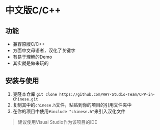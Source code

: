 # 中文版C/C++

## 功能

 - 兼容原版C/C++
 - 方面中文母语者，汉化了关键字
 - 有易于理解的Demo
 - 其实就是做来玩的

## 安装与使用

1. 克隆本仓库
``` git clone https://github.com/WHY-Studio-Team/CPP-in-Chinese.git ```
1. 复制其中的`chinese.h`文件，粘贴到你的项目的引用文件夹中
1. 在你的项目中使用`#include "chinese.h"`来引入汉化文件

> 建议使用Visual Studio作为该项目的IDE